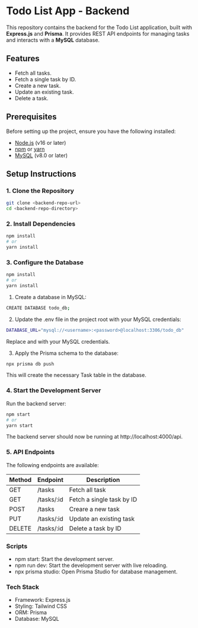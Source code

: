 # Todo List App - Backend

This repository contains the backend for the Todo List application, built with **Express.js** and **Prisma**. It provides REST API endpoints for managing tasks and interacts with a **MySQL** database.

## Features
- Fetch all tasks.
- Fetch a single task by ID.
- Create a new task.
- Update an existing task.
- Delete a task.

## Prerequisites
Before setting up the project, ensure you have the following installed:
- [Node.js](https://nodejs.org/) (v16 or later)
- [npm](https://www.npmjs.com/) or [yarn](https://yarnpkg.com/)
- [MySQL](https://www.mysql.com/) (v8.0 or later)

## Setup Instructions

### 1. Clone the Repository
```bash
git clone <backend-repo-url>
cd <backend-repo-directory>
```
### 2. Install Dependencies
```bash
npm install
# or
yarn install
```

### 3. Configure the Database
```bash
npm install
# or
yarn install
```

1) Create a database in MySQL:
```bash
CREATE DATABASE todo_db;
```
2) Update the .env file in the project root with your MySQL credentials:
```bash
DATABASE_URL="mysql://<username>:<password>@localhost:3306/todo_db"
```
Replace <username> and <password> with your MySQL credentials.

3) Apply the Prisma schema to the database:
```bash
npx prisma db push
```
This will create the necessary Task table in the database.

### 4. Start the Development Server
Run the backend server:
```bash
npm start
# or
yarn start
```
The backend server should now be running at http://localhost:4000/api.

### 5. API Endpoints
The following endpoints are available:

| Method | Endpoint | Description |
|--------|----------|-------------|
| GET | /tasks | Fetch all task |
| GET | /tasks/:id | Fetch a single task by ID |
| POST | /tasks | Creare a new task |
| PUT | /tasks/:id | Update an existing task |
| DELETE | /tasks/:id | Delete a task by ID |

### Scripts
- npm start: Start the development server.
- npm run dev: Start the development server with live reloading.
- npx prisma studio: Open Prisma Studio for database management.

### Tech Stack
- Framework: Express.js
- Styling: Tailwind CSS
- ORM: Prisma
- Database: MySQL